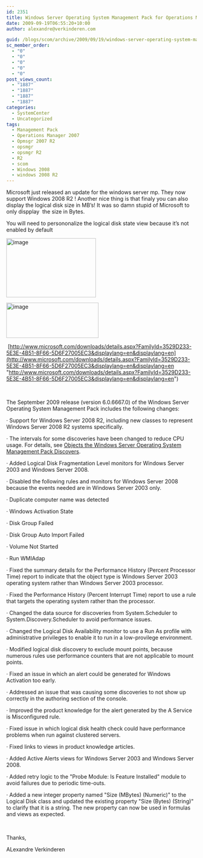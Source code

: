 ```yaml
---
id: 2351
title: Windows Server Operating System Management Pack for Operations Manager 2007
date: 2009-09-19T06:55:20+10:00
author: alexandre@verkinderen.com

guid: /blogs/scom/archive/2009/09/19/windows-server-operating-system-management-pack-for-operations-manager-2007.aspx
sc_member_order:
  - "0"
  - "0"
  - "0"
  - "0"
  - "0"
post_views_count:
  - "1887"
  - "1887"
  - "1887"
  - "1887"
categories:
  - SystemCenter
  - Uncategorized
tags:
  - Management Pack
  - Operations Manager 2007
  - Opmsgr 2007 R2
  - opsmgr
  - opsmgr R2
  - R2
  - scom
  - Windows 2008
  - windows 2008 R2
---
```

Microsoft just released an update for the windows server mp. They now support Windows 2008 R2 ! Another nice thing is that finaly you can also display the logical disk size in MB’s! It was so damn stupid of Microsoft to only dispplay&#160; the size in Bytes.

You will need to persononalize the logical disk state view because it’s not enabled by default

[<img style="border-right: 0px;border-top: 0px;border-left: 0px;border-bottom: 0px" height="156" alt="image" src="https://mscloudstorage.blob.core.windows.net/mscloudstorage//2012/06/image_thumb_24EE049B.png" width="237" border="0" />](http://scug.be/scom/files/2012/06/image_3A4BBA03.png) 

[<img style="border-right: 0px;border-top: 0px;border-left: 0px;border-bottom: 0px" height="93" alt="image" src="https://mscloudstorage.blob.core.windows.net/mscloudstorage//2012/06/image_thumb_63735241.png" width="244" border="0" />](http://scug.be/scom/files/2012/06/image_526F245E.png) 

&#160;[http://www.microsoft.com/downloads/details.aspx?FamilyId=3529D233-5E3E-4B51-8F66-5D6F27005EC3&displaylang=en&displaylang=en](http://www.microsoft.com/downloads/details.aspx?FamilyId=3529D233-5E3E-4B51-8F66-5D6F27005EC3&displaylang=en&displaylang=en "http://www.microsoft.com/downloads/details.aspx?FamilyId=3529D233-5E3E-4B51-8F66-5D6F27005EC3&displaylang=en&displaylang=en")

&#160;

The September 2009 release (version 6.0.6667.0) of the Windows Server Operating System Management Pack includes the following changes:

· Support for Windows Server 2008 R2, including new classes to represent Windows Server 2008 R2 systems specifically.

· The intervals for some discoveries have been changed to reduce CPU usage. For details, see [Objects the Windows Server Operating System Management Pack Discovers](#z87792d9bf5d848daad1d529a7c864455).

· Added Logical Disk Fragmentation Level monitors for Windows Server 2003 and Windows Server 2008.

· Disabled the following rules and monitors for Windows Server 2008 because the events needed are in Windows Server 2003 only.

· Duplicate computer name was detected

· Windows Activation State

· Disk Group Failed

· Disk Group Auto Import Failed

· Volume Not Started

· Run WMIAdap

· Fixed the summary details for the Performance History (Percent Processor Time) report to indicate that the object type is Windows Server 2003 operating system rather than Windows Server 2003 processor.

· Fixed the Performance History (Percent Interrupt Time) report to use a rule that targets the operating system rather than the processor.

· Changed the data source for discoveries from System.Scheduler to System.Discovery.Scheduler to avoid performance issues. 

· Changed the Logical Disk Availability monitor to use a Run As profile with administrative privileges to enable it to run in a low-provilege environment.

· Modified logical disk discovery to exclude mount points, because numerous rules use performance counters that are not applicable to mount points.

· Fixed an issue in which an alert could be generated for Windows Activation too early.

· Addressed an issue that was causing some discoveries to not show up correctly in the authoring section of the console.

· Improved the product knowledge for the alert generated by the A Service is Misconfigured rule.

· Fixed issue in which logical disk health check could have performance problems when run against clustered servers.

· Fixed links to views in product knowledge articles.

· Added Active Alerts views for Windows Server 2003 and Windows Server 2008.

· Added retry logic to the "Probe Module: Is Feature Installed" module to avoid failures due to periodic time-outs.

· Added a new integer property named "Size (MBytes) (Numeric)" to the Logical Disk class and updated the existing property "Size (Bytes) (String)" to clarify that it is a string. The new property can now be used in formulas and views as expected.

&#160;

Thanks,

ALexandre Verkinderen
